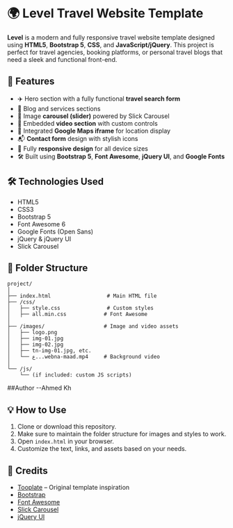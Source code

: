 
# 🌍 Level Travel Website Template

**Level** is a modern and fully responsive travel website template designed using **HTML5**, **Bootstrap 5**, **CSS**, and **JavaScript/jQuery**. This project is perfect for travel agencies, booking platforms, or personal travel blogs that need a sleek and functional front-end.

## 🚀 Features

- ✈️ Hero section with a fully functional **travel search form**
- 📰 Blog and services sections
- 📸 Image **carousel (slider)** powered by Slick Carousel
- 🎥 Embedded **video section** with custom controls
- 📍 Integrated **Google Maps iframe** for location display
- 📬 **Contact form** design with stylish icons
- 🧭 Fully **responsive design** for all device sizes
- 🛠 Built using **Bootstrap 5**, **Font Awesome**, **jQuery UI**, and **Google Fonts**

## 🛠️ Technologies Used

- HTML5
- CSS3
- Bootstrap 5
- Font Awesome 6
- Google Fonts (Open Sans)
- jQuery & jQuery UI
- Slick Carousel

## 📁 Folder Structure

```
project/
│
├── index.html                  # Main HTML file
├── /css/
│   ├── style.css               # Custom styles
│   ├── all.min.css            # Font Awesome
│
├── /images/                   # Image and video assets
│   ├── logo.png
│   ├── img-01.jpg
│   ├── img-02.jpg
│   ├── tn-img-01.jpg, etc.
│   └── ع...webna-maad.mp4     # Background video
│
└── /js/
    └── (if included: custom JS scripts)
```

##Author
--Ahmed Kh
## 💡 How to Use

1. Clone or download this repository.
2. Make sure to maintain the folder structure for images and styles to work.
3. Open `index.html` in your browser.
4. Customize the text, links, and assets based on your needs.

## 🔗 Credits

- [Tooplate](https://www.tooplate.com/) – Original template inspiration
- [Bootstrap](https://getbootstrap.com/)
- [Font Awesome](https://fontawesome.com/)
- [Slick Carousel](https://kenwheeler.github.io/slick/)
- [jQuery UI](https://jqueryui.com/)


